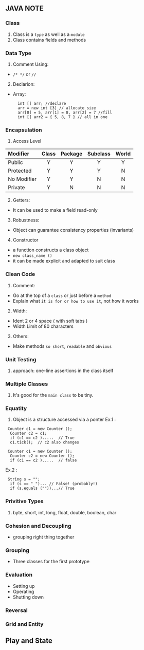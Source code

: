 ## JAVA NOTE

### Class

1. Class is a `type` as well as a `module`
2. Class contains fields and methods

### Data Type

1. Comment Using: 
 - `/* */` or `//`
2. Declarion:
 - Array:
   ```
	 int [] arr; //declare
	 arr = new int [3] // allocate size 
	 arr[0] = 5, arr[1] = 8, arr[2] = 7 //fill
	 int [] arr2 = { 5, 8, 7 } // all in one 
	```
### Encapsulation 

1. Access Level

| Modifier    | Class | Package | Subclass | World |
| :---        | :---: | :---:   | :---:    | :---: |
| Public      | Y     | Y       | Y        | Y     |
| Protected   | Y     | Y       | Y        | N     |
| No Modifier | Y     | Y       | N        | N     |
| Private     | Y     | N       | N        | N

2. Getters:
 - It can be used to make a field read-only

3. Robustness:
 - Object can guarantee consistency properties (invariants)
4. Constructor 
 - a function constructs a class object
 - `new class_name () `
 - it can be made explicit and adapted to suit class

### Clean Code

1. Comment:
 - Go at the top of a `class` or just before a `method`
 - Explain what `it is for or how to use it`, not how it works
2. Width:
 - Ident 2 or 4 space ( with soft tabs )
 - Width Limit of 80 characters
3. Others:
 - Make methods `so short`, `readable` and `obvious`

### Unit Testing

1. approach:
   one-line assertions in the class itself

### Multiple Classes

1. It's good for the `main class` to be tiny.

### Equatity

1. Object is a structure accessed via a ponter
 Ex.1 :
  ```
   Counter c1 = new Counter ();
	Counter c2 = c1;
	if (c1 == c2 ).....  // True
	c1.tick();  // c2 also changes
  ```

  ```
   Counter c1 = new Counter ();
	Counter c2 = new Counter ();
	if (c1 == c2 ).....  // false
  ```
  Ex.2 :
  
  ```
   String s = "";
	if (s == " ")... // False! (probably!)
	if (s.equals (""))...// True
  ```

### Privitive Types

1. byte, short, int, long, float, double, boolean, char 

### Cohesion and Decoupling
 - grouping right thing together


### Grouping
 
 - Three classes for the first prototype

### Evaluation
 - Setting up
 - Operating
 - Shutting down


### Reversal

### Grid and Entity

## Play and State

